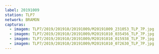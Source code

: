 ```yaml
---
label: 20191009
station: TLP7
network: BRAMON
capturas:
  - imagem: TLP7/2019/201910/20191009/M20191009_231053_TLP_7P.jpg
  - imagem: TLP7/2019/201910/20191009/M20191010_035456_TLP_7P.jpg
  - imagem: TLP7/2019/201910/20191009/M20191010_015938_TLP_7P.jpg
  - imagem: TLP7/2019/201910/20191009/M20191010_072630_TLP_7P.jpg
---
```

